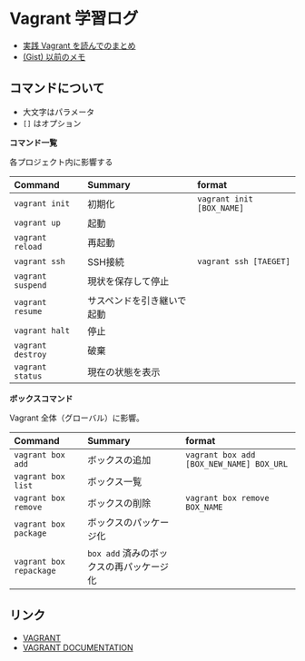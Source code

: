# Vagrant 学習ログ

- [実践 Vagrant を読んでのまとめ](books/vagrant-up-running)
- [(Gist) 以前のメモ](https://gist.github.com/kesuiket/e2797b2e87ddb776ab07)



## コマンドについて

* 大文字はパラメータ
* `[]` はオプション

__コマンド一覧__

各プロジェクト内に影響する

|Command|Summary|format|
|:--|:--|:--|
|`vagrant init`|初期化|`vagrant init [BOX_NAME]`|
|`vagrant up`|起動||
|`vagrant reload`|再起動||
|`vagrant ssh`|SSH接続|`vagrant ssh [TAEGET]`|
|`vagrant suspend`|現状を保存して停止||
|`vagrant resume`|サスペンドを引き継いで起動||
|`vagrant halt`|停止||
|`vagrant destroy`|破棄||
|`vagrant status`|現在の状態を表示||


__ボックスコマンド__

Vagrant 全体（グローバル）に影響。

|Command|Summary|format|
|:--|:--|:--|
|`vagrant box add`|ボックスの追加|`vagrant box add [BOX_NEW_NAME] BOX_URL`|
|`vagrant box list`|ボックス一覧||
|`vagrant box remove`|ボックスの削除|`vagrant box remove BOX_NAME`|
|`vagrant box package`|ボックスのパッケージ化||
|`vagrant box repackage`|`box add` 済みのボックスの再パッケージ化||


## リンク

- [VAGRANT](https://www.vagrantup.com/)
- [VAGRANT DOCUMENTATION](https://docs.vagrantup.com/v2/)


